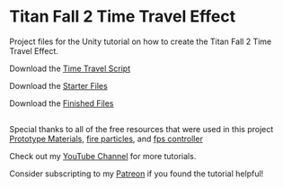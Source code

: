 # Titan Fall 2 Time Travel Effect
Project files for the Unity tutorial on how to create the Titan Fall 2 Time Travel Effect.

Download the [Time Travel Script](https://github.com/the-fishy/Titan-Fall-2-Time-Travel-Effect/tree/final/Assets/Scripts)

Download the [Starter Files](https://github.com/the-fishy/Titan-Fall-2-Time-Travel-Effect/releases)

Download the [Finished Files](https://github.com/the-fishy/Titan-Fall-2-Time-Travel-Effect/releases)

## 

Special thanks to all of the free resources that were used in this project [Prototype Materials](https://assetstore.unity.com/packages/2d/textures-materials/gridbox-prototype-materials-129127), [fire particles](https://assetstore.unity.com/packages/vfx/particles/particle-pack-127325), and [fps controller](https://www.youtube.com/watch?v=qQLvcS9FxnY)

Check out my [YouTube Channel](https://www.youtube.com/channel/UCbhNZEeeYEvmlYK3sezDoeA) for more tutorials.

Consider subscripting to my [Patreon](https://www.patreon.com/the_fishy) if you found the tutorial helpful!
